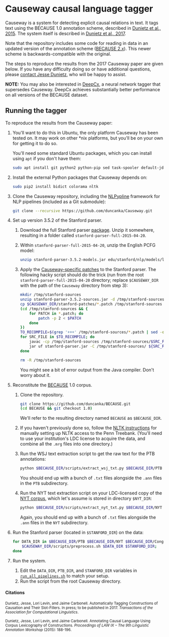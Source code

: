 # Causeway causal language tagger

Causeway is a system for detecting explicit causal relations in text. It tags text using the BECAUSE 1.0 annotation scheme, described in [Dunietz et al., 2015](http://www.cs.cmu.edu/~jdunietz/publications/causal-language-annotation.pdf). The system itself is described in [Dunietz et al., 2017](http://www.cs.cmu.edu/~jdunietz/publications/causeway-system.pdf).

Note that the repository includes some code for reading in data in an updated version of the annotation scheme ([BECAUSE 2.x](https://www.cs.cmu.edu/~jdunietz/publications/because-v2.pdf)). This newer scheme is backwards-compatible with the original.

The steps to reproduce the results from the 2017 Causeway paper are given below. If you have any difficulty doing so or have additional questions, please [contact Jesse Dunietz](mailto:jdunietz@cs.cmu.edu), who will be happy to assist.

**NOTE:** You may also be interested in [DeepCx](https://github.com/duncanka/lstm-causality-tagger), a neural network tagger that supersedes Causeway. DeepCx achieves substantially better performance on all versions of the BECAUSE dataset.


## Running the tagger
To reproduce the results from the Causeway paper:

1. You'll want to do this in Ubuntu, the only platform Causeway has been tested on. It may work on other *nix platforms, but you'll be on your own for getting it to do so.

   You'll need some standard Ubuntu packages, which you can install using `apt` if you don't have them:
   ```bash
   sudo apt install git python2 python-pip sed task-spooler default-jdk # or any JDK
   ```

2. Install the external Python packages that Causeway depends on:
   ```bash
   sudo pip2 install bidict colorama nltk
   ```

3. Clone the Causeway repository, including the [NLPypline](https://github.com/duncanka/NLPypline) framework for NLP pipelines (included as a Git submodule):

   ```bash
   git clone --recursive https://github.com/duncanka/Causeway.git
   ```

4. Set up version 3.5.2 of the Stanford parser.
   1. Download the full Stanford parser [package](https://nlp.stanford.edu/software/stanford-parser-full-2015-04-20.zip). Unzip it somewhere, resulting in a folder called `stanford-parser-full-2015-04-20`.

   2. Within `stanford-parser-full-2015-04-20`, unzip the English PCFG model:
      ```bash
      unzip stanford-parser-3.5.2-models.jar edu/stanford/nlp/models/lexparser/englishPCFG.ser.gz
      ```

   3. Apply the [Causeway-specific patches](../master/stanford-patches) to the Stanford parser. The following hacky script should do the trick (run from the root `stanford-parser-full-2015-04-20` directory; replace `$CAUSEWAY_DIR` with the path of the `Causeway` directory from step 3):
      ```bash
      mkdir /tmp/stanford-sources
      unzip stanford-parser-3.5.2-sources.jar -d /tmp/stanford-sources
      cp $CAUSEWAY_DIR/stanford-patches/*.patch /tmp/stanford-sources
      (cd /tmp/stanford-sources && {
          for PATCH in *.patch; do
              patch -p 2 < $PATCH
          done
      })
      TO_RECOMPILE=$(grep '+++' /tmp/stanford-sources/*.patch | sed -e 's/.*\(edu.*\.java\).*/\1/' | sort | uniq)
      for SRC_FILE in $TO_RECOMPILE; do
          javac -cp /tmp/stanford-sources /tmp/stanford-sources/$SRC_FILE
          jar uf stanford-parser.jar -C /tmp/stanford-sources/ ${SRC_FILE%.java}.class
      done

      rm -R /tmp/stanford-sources

      ```
      You might see a bit of error output from the Java compiler. Don't worry about it.

5. Reconstitute the [BECAUSE](https://github.com/duncanka/BECauSE) 1.0 corpus.
   1. Clone the repository.
      ```bash
      git clone https://github.com/duncanka/BECAUSE.git
      (cd BECAUSE && git checkout 1.0)
      ```
      We'll refer to the resulting directory named `BECAUSE` as `$BECAUSE_DIR`.

   2. If you haven't previously done so, follow the [NLTK instructions](https://www.nltk.org/data.html#manual-installation) for manually setting up NLTK access to the Penn Treebank. (You'll need to use your institution's LDC license to acquire the data, and combine all the `.mrg` files into one directory.)

   3. Run the WSJ text extraction script to get the raw text for the PTB annotations:
      ```bash
      python $BECAUSE_DIR/scripts/extract_wsj_txt.py $BECAUSE_DIR/PTB
      ```
      You should end up with a bunch of `.txt` files alongside the `.ann` files in the `PTB` subdirectory.

   4. Run the NYT text extraction script on your LDC-licensed copy of the [NYT corpus](https://catalog.ldc.upenn.edu/LDC2008T19), which let's assume is stored in directory `$NYT_DIR`:
      ```bash
      python $BECAUSE_DIR/scripts/extract_nyt_txt.py $BECAUSE_DIR/NYT $(for FNAME in $BECAUSE_DIR/NYT/*.ann; do find $NYT_DIR -name $(basename "${FNAME%.ann}.xml"); done)
      ```
      Again, you should end up with a bunch of `.txt` files alongside the `.ann` files in the `NYT` subdirectory.

6. Run the Stanford parser (located in `$STANFORD_DIR`) on the data:
   ```bash
   for DATA_DIR in $BECAUSE_DIR/PTB $BECAUSE_DIR/NYT $BECAUSE_DIR/CongressionalHearings; do
       $CAUSEWAY_DIR/scripts/preprocess.sh $DATA_DIR $STANFORD_DIR;
   done
   ```

7. Run the system.
   1. Edit the `DATA_DIR`, `PTB_DIR`, and `STANFORD_DIR` variables in [`run_all_pipelines.sh`](scripts/run_all_pipelines.sh) to match your setup.
   2. Run the script from the root Causeway directory.

#### Citations

<sub>Dunietz, Jesse, Lori Levin, and Jaime Carbonell. Automatically Tagging Constructions of Causation and Their Slot-Fillers. In press; to be published in 2017. *Transactions of the Association for Computational Linguistics*.</sub>

<sub>Dunietz, Jesse, Lori Levin, and Jaime Carbonell. Annotating Causal Language Using Corpus Lexicography of Constructions. *Proceedings of LAW IX – The 9th Linguistic Annotation Workshop* (2015): 188-196.</sub>
